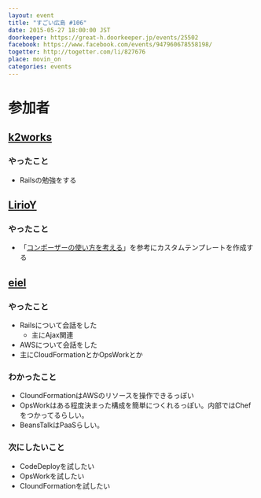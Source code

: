 ```yaml
---
layout: event
title: "すごい広島 #106"
date: 2015-05-27 18:00:00 JST
doorkeeper: https://great-h.doorkeeper.jp/events/25502
facebook: https://www.facebook.com/events/947960678558198/
togetter: http://togetter.com/li/827676
place: movin_on
categories: events
---
```


# 参加者


## [k2works](https://github.com/k2works)

### やったこと

* Railsの勉強をする


## [LirioY](http://twitter.com/LirioY)

### やったこと

* 「[コンポーザーの使い方を考える](http://www.onside.com/web_design/9215.html)」を参考にカスタムテンプレートを作成する


## [eiel](https://github.com/eiel)

### やったこと

* Railsについて会話をした
  * 主にAjax関連
* AWSについて会話をした
* 主にCloudFormationとかOpsWorkとか


### わかったこと

* CloundFormationはAWSのリソースを操作できるっぽい
* OpsWorkはある程度決まった構成を簡単につくれるっぽい。内部ではChefをつかってるらしい。
* BeansTalkはPaaSらしい。

### 次にしたいこと

* CodeDeployを試したい
* OpsWorkを試したい
* CloundFormationを試したい
